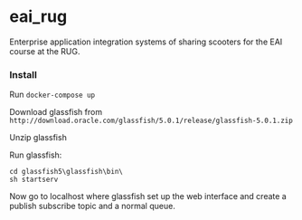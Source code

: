 # eai_rug
Enterprise application integration systems of sharing scooters for the EAI course at the RUG.

### Install

Run ``docker-compose up``

Download glassfish from `http://download.oracle.com/glassfish/5.0.1/release/glassfish-5.0.1.zip`

Unzip glassfish

Run glassfish:
```
cd glassfish5\glassfish\bin\
sh startserv
```

Now go to localhost where glassfish set up the web interface and create a publish subscribe topic and a normal queue.
